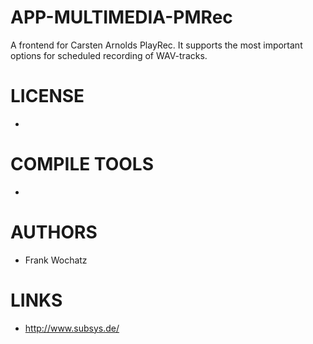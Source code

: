 APP-MULTIMEDIA-PMRec
====================

A frontend for Carsten Arnolds PlayRec. It supports the most important options for scheduled recording of WAV-tracks.

LICENSE
===============
* 

COMPILE TOOLS
===============
* 

AUTHORS
===============
* Frank Wochatz

LINKS
===============
* http://www.subsys.de/

